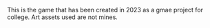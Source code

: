 This is the game that has been created in 2023 as a gmae project for college. Art assets used are not mines. 
